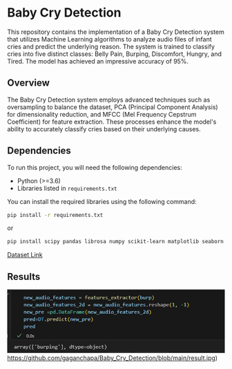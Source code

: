 
# Baby Cry Detection

This repository contains the implementation of a Baby Cry Detection system that utilizes Machine Learning algorithms to analyze audio files of infant cries and predict the underlying reason. The system is trained to classify cries into five distinct classes: Belly Pain, Burping, Discomfort, Hungry, and Tired. The model has achieved an impressive accuracy of 95%.


## Overview

The Baby Cry Detection system employs advanced techniques such as oversampling to balance the dataset, PCA (Principal Component Analysis) for dimensionality reduction, and MFCC (Mel Frequency Cepstrum Coefficient) for feature extraction. These processes enhance the model's ability to accurately classify cries based on their underlying causes.

## Dependencies

To run this project, you will need the following dependencies:

- Python (>=3.6)
- Libraries listed in `requirements.txt`

You can install the required libraries using the following command:

```bash
pip install -r requirements.txt
```
or
```bash
pip install scipy pandas librosa numpy scikit-learn matplotlib seaborn imbalanced-learn
```

[Dataset Link ](https://github.com/gveres/donateacry-corpus/tree/master/donateacry_corpus_cleaned_and_updated_data)

## Results

![Alt Text](https://github.com/gaganchapa/Baby_Cry_Detection/blob/main/result.jpg)https://github.com/gaganchapa/Baby_Cry_Detection/blob/main/result.jpg)

